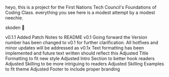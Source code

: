 <p> heyo, this is a project for the First Nations Tech Council's Foundations of Coding Class. 
everything you see here is a modest attempt by a modest neechie.

skoden :100:</p>

v0.1.1
Added Patch Notes to README
v0.1
Going forward the Version number has been changed to v0.1 for further clarification. All hotfixes and minor updates will be addressed as v0.1x
Text formatting has been implemented and future text written should reflect this
Adjusted Title Formatting to fit new style
Adjusted Intro Section to better hook readers
Adjusted Skilling to be more intriguing to readers
Adjusted Skilling Examples to fit theme
Adjusted Footer to include proper branding

